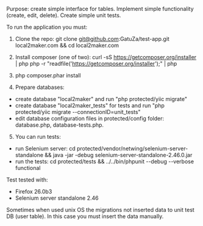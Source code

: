 Purpose: create simple interface for tables. Implement simple functionality (create, edit, delete). Create simple unit tests.

To run the application you must:

1) Clone the repo: git clone git@github.com:GatuZa/test-app.git local2maker.com && cd local2maker.com

2) Install composer (one of two):
curl -sS https://getcomposer.org/installer | php
php -r "readfile('https://getcomposer.org/installer');" | php

3) php composer.phar install

4) Prepare databases:
- create database "local2maker" and run "php protected/yiic migrate"
- create database "local2maker_tests" for tests and run "php protected/yiic migrate --connectionID=unit_tests"
- edit database configuration files in protected/config folder: database.php, database-tests.php. 

5) You can run tests:
- run Selenium server: cd protected/vendor/netwing/selenium-server-standalone && java -jar -debug selenium-server-standalone-2.46.0.jar
- run the tests: cd  protected/tests && ../../bin/phpunit --debug --verbose functional

Test tested with:
- Firefox 26.0b3
- Selenium server standalone 2.46

Sometimes when used unix OS the migrations not inserted data to unit test DB (user table). In this case you must insert the data manually.